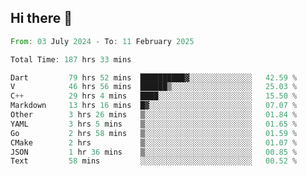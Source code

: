 ## Hi there 👋

<!--START_SECTION:waka-->

```rust
From: 03 July 2024 - To: 11 February 2025

Total Time: 187 hrs 33 mins

Dart         79 hrs 52 mins  ██████████▓░░░░░░░░░░░░░░   42.59 %
V            46 hrs 56 mins  ██████▒░░░░░░░░░░░░░░░░░░   25.03 %
C++          29 hrs 4 mins   ████░░░░░░░░░░░░░░░░░░░░░   15.50 %
Markdown     13 hrs 16 mins  █▓░░░░░░░░░░░░░░░░░░░░░░░   07.07 %
Other        3 hrs 26 mins   ▒░░░░░░░░░░░░░░░░░░░░░░░░   01.84 %
YAML         3 hrs 5 mins    ▒░░░░░░░░░░░░░░░░░░░░░░░░   01.65 %
Go           2 hrs 58 mins   ▒░░░░░░░░░░░░░░░░░░░░░░░░   01.59 %
CMake        2 hrs           ▒░░░░░░░░░░░░░░░░░░░░░░░░   01.07 %
JSON         1 hr 36 mins    ▒░░░░░░░░░░░░░░░░░░░░░░░░   00.85 %
Text         58 mins         ░░░░░░░░░░░░░░░░░░░░░░░░░   00.52 %
```

<!--END_SECTION:waka-->

<!--
**mathiskakal/mathiskakal** is a ✨ _special_ ✨ repository because its `README.md` (this file) appears on your GitHub profile.

Here are some ideas to get you started:

- 🔭 I’m currently working on ...
- 🌱 I’m currently learning ...
- 👯 I’m looking to collaborate on ...
- 🤔 I’m looking for help with ...
- 💬 Ask me about ...
- 📫 How to reach me: ...
- 😄 Pronouns: ...
- ⚡ Fun fact: ...
-->
